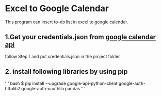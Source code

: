 # Excel to Google Calendar
This program can insert to-do list in excel to google calendar.

## 1.Get your credentials.json from [google calendar api]( https://developers.google.com/calendar/quickstart/python)

follow Step 1 and put credentials.json in the project folder

## 2. install following libraries by using pip

'''
bash $ pip install --upgrade google-api-python-client google-auth-httplib2 google-auth-oauthlib pandas
'''

